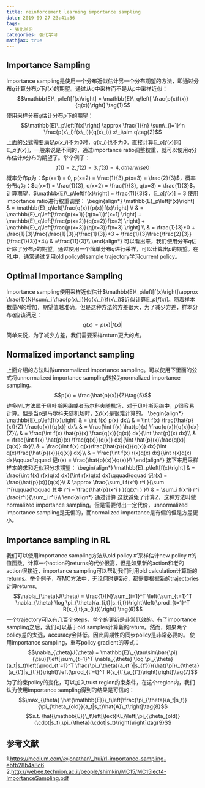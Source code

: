 ```yaml
---
title: reinforcement learning importance sampling
date: 2019-09-27 23:41:36
tags:
 - 强化学习
categories: 强化学习
mathjax: true
---
```


## Importance Sampling
Importance sampling是使用一个分布近似估计另一个分布期望的方法，即通过分布$q$计算分布$p$下$f(x)$的期望。通过从$q$中采样而不是从$p$中采样近似：
$$\mathbb{E}\_p\left[f(x)\right] = \mathbb{E}\_q\left[ \frac{p(x)f(x)}{q(x)}\right] \tag{1}$$
使用采样分布$q$估计分布$p$下的期望：
$$\mathbb{E}\_p\left[f(x)\right] \approx \frac{1}{n} \sum\_{i=1}^n \frac{p(x\_i)f(x\_i)}{q(x\_i)} x\_i\sim q\tag{2}$$
上面的公式需要满足$p(x\_i)$不为$0$时，$q(x\_i)$也不为$0$。直接计算$\mathbb{E}\_p\left[f(x)\right]$和$\mathbb{E}\_q\left[f(x)\right]$，一般来说是不同的，通过importance ratio调整权重，就可以使用$q$分布估计$p$分布的期望了。举个例子：
$$f(1) = 2, f(2) = 3, f(3) = 4, otherwise 0 \tag{3}$$
概率分布$p$为：$p(x=1) = 0, p(x=2) = \frac{1}{3},p(x=3) = \frac{2}{3}$，概率分布$q$为：$q(x=1) = \frac{1}{3}, q(x=2) = \frac{1}{3}, q(x=3) = \frac{1}{3}$。计算期望，$\mathbb{E}\_p\left[f(x)\right] = \frac{11}{3}$，$\mathbb{E}\_q\left[f(x)\right] = 3$
使用importance ratio进行权重调整：
\begin{align\*}
\mathbb{E}\_p\left[f(x)\right] & = \mathbb{E}\_q\left[\frac{q(x)}{p(x)}f(x)\right] \\\\
& = \mathbb{E}\_q\left[\frac{p(x=1)}{q(x=1)}f(x=1) \right] + \mathbb{E}\_q\left[\frac{p(x=2)}{q(x=2)}f(x=2) \right] + \mathbb{E}\_q\left[\frac{p(x=3)}{q(x=3)}f(x=3) \right] \\\\
& = \frac{1}{3}*0 + \frac{1}{3}\frac{\frac{1}{3}}{\frac{1}{3}}*3 + \frac{1}{3}\frac{\frac{2}{3}}{\frac{1}{3}}*4\\\\
& =\frac{11}{3}\\\\
\end{align\*}
可以看出来，我们使用分布$q$估计除了分布$p$的期望。通过使用一个简单分布$q$进行采样，可以计算出$p$的期望。在RL中，通常通过复用old policy的sample trajectory学习current policy。

## Optimal Importance Sampling
Importance sampling使用采样近似估计$\mathbb{E}\_p\left[f(x)\right]\approx \frac{1}{N}\sum\_i \frac{p(x\_i)}{q(x\_i)}f(x\_i)$近似计算$\mathbb{E}\_p\left[f(x)\right]$。随着样本数量$N$的增加，期望值越准确。但是这种方法的方差很大，为了减少方差，样本分布$q$应该满足：
$$q(x) \propto p(x)\vert f(x)\vert \tag{4}$$
简单来说，为了减少方差，我们需要采样return更大的点。

## Normalized importanct sampling
上面介绍的方法叫做unnormalized importance sampling。可以使用下里面的公式将unnormalized importance sampling转换为normalized importance sampling。
$$p(x) = \frac{\hat{p}(x)}{Z}\tag{5}$$
许多ML方法属于贝叶斯网络或者马尔科夫随机场，对于贝叶斯网络中，$p$很容易计算。但是当$p$是马尔科夫随机场时，$\sum\hat{p}(x)$是很难计算的。
\begin{align\*}
\mathbb{E}\_p\left[f(x)\right] & = \int f(x) p(x) dx\\\\
& = \int f(x) \frac{\hat{p}(x)}{Z} \frac{q(x)}{q(x)} dx\\\\
& = \frac{\int f(x) \hat{p}(x) \frac{q(x)}{q(x)}dx}{Z}\\\\
& = \frac{\int f(x) \hat{p}(x) \frac{q(x)}{q(x)} dx}{\int \hat{p}(x) dx}\\\\
& = \frac{\int f(x) \hat{p}(x) \frac{q(x)}{q(x)} dx}{\int \hat{p}(x)\frac{q(x)}{q(x)} dx}\\\\
& = \frac{\int f(x) q(x)\frac{\hat{p}(x)}{q(x)} dx}{\int q(x)\frac{\hat{p}(x)}{q(x)} dx}\\\\
& = \frac{\int f(x) r(x)q(x) dx}{\int r(x)q(x) dx}\qquad\qquad 记r(x) = \frac{\hat{p}(x)}{q(x)}\\\\
\end{align\*}
接下来用采样样本的求和近似积分求期望：
\begin{align\*}
\mathbb{E}\_p\left[f(x)\right] & = \frac{\int f(x) r(x)q(x) dx}{\int r(x)q(x) dx}\qquad\qquad 记r(x) = \frac{\hat{p}(x)}{q(x)}\\\\
& \approx \frac{\sum\_i f(x^i) r^i }{\sum r^i}\qquad\qquad 其中 r^i = \frac{\hat{p}(x^i ) }{q(x^i ) }\\\\
& = \sum\_i f(x^i) r^i  \frac{r^i}{\sum\_i r^i}\\\\
\end{align\*}
通过计算
这就避免了计算$Z$，这种方法叫做normalized importance sampling。但是需要付出一定代价，unnormalized importance sampling是无偏的，而normalized importance是有偏的但是方差更小。

## Importance sampling in RL
我们可以使用importance sampling方法从old policy $\pi'$采样估计new policy $\pi$的值函数。计算一个action的returns的代价很高，但是如果新的action和老的action很接近，importance sampling可以帮助我们利用old calculation计算新的returns。举个例子，在MC方法中，无论何时更新$\theta$，都需要根据新的trajectories计算returns。
$$\nabla_{\theta}J(\theta) = \frac{1}{N}\sum_{i=1}^T \left(\sum_{t=1}^T \nabla_{\theta} \log \pi_{\theta}(a_{i,t}|s_{i,t})\right)\left(\prod_{t=1}^T R(s_{i,t},a_{i,t})\right) \tag{6}$$
一个trajectory可以有几百个steps，单个的更新是非常低效的。有了importance sampling之后，我们可以基于old samples计算新的return。然而，如果两个policy差的太远，accuracy会降低。因此周期性的同步policy是非常必要的。
使用importance sampling，重写policy gradient的等式：
$$\nabla_{\theta}J(\theta) = \mathbb{E}\_{\tau\sim\bar{\pi}(\tau)}\left[\sum_{t=1}^T \nabla_{\theta} \log \pi_{\theta}(a_t|s_t)\left(\prod_{t'=1}^T \frac{\pi_{\theta}(a_{t'}|s_{t'})}{\hat{\pi}\_{\theta}(a_{t'}|s_{t'})}\right)\left(\prod_{t'=t}^T R(s_{t'},a_{t'})\right)\right]\tag{7}$$
为了约束policy的变化，可以加入trust region约束条件，在这个region内，我们认为使用importance sampling得到的结果是可信的：
$$\max_{\theta} \hat{\mathbb{E}}\_t\left[\frac{\pi_{\theta}(a_t|s_t)}{\pi_{\theta_{old}}(a_t|s_t}\hat{A}\_t\right]\tag{8}$$
$$s.t. \hat{\mathbb{E}}\_t\left[\text{KL}\left[\pi_{\theta_{old}}(\cdot|s_t),\pi_{\theta}(\cdot|s_t)\right]\right]\tag{9}$$

## 参考文献
1.https://medium.com/@jonathan\_hui/rl-importance-sampling-ebfb28b4a8c6
2.http://webee.technion.ac.il/people/shimkin/MC15/MC15lect4-ImportanceSampling.pdf
